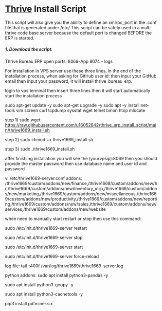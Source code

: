 # [Thrive](https://www.thrivebureau.com "Thrive ERP's Homepage") Install Script

This script will also give you the ability to define an xmlrpc_port in the .conf file that is generated under /etc/
This script can be safely used in a multi-thrive code base server because the default port is changed BEFORE the ERP is started.


##### 1. Download the script:

Thrive Bureau ERP
open ports:
8069-App
8074 - logs

For installation in VPS server use these three lines, in the end of the installation process, when asking for GitHub user id: then input your GitHub email then input your password, it will install thrive_bureau_erp.

login to vps terminal then insert three lines then it will start automatically start the installation process

sudo apt-get update -y
sudo apt-get upgrade -y
sudo apt -y install net-tools vim screen curl tcpdump sysstat wget telnet bmon htop mlocate

step 1)
sudo wget https://raw.githubusercontent.com/u16052642/thrive_erp_install_script/main/thrive1669_install.sh

step 2)
sudo chmod +x thrive1669_install.sh

step 3)
sudo ./thrive1669_install.sh


after finishing installation you will see the (yourvpsip):8069 then you should provide the master password then use database name and user id and password


vi /etc/thrive1669-server.conf
addons:
/thrive1669/custom/addons/new/finance,/thrive1669/custom/addons/new/hr,/thrive1669/custom/addons/new/inventory_mrp,/thrive1669/custom/addons/new/marketing,/thrive1669/custom/addons/new/miscellaneous,/thrive1669/custom/addons/new/productivity,/thrive1669/custom/addons/new/reporting,/thrive1669/custom/addons/new/sales,/thrive1669/custom/addons/new/services,/thrive1669/custom/addons/new/website



when need to manually start restart or stop then use this command:

sudo /etc/init.d/thrive1669-server restart

sudo /etc/init.d/thrive1669-server stop

sudo /etc/init.d/thrive1669-server start

sudo /etc/init.d/thrive1669-server force-reload


log file:
tail -400f /var/log/thrive1669/thrive1669-server.log

python addons: 
sudo apt install python3-pandas -y

sudo apt install python3-geopy -y

sudo apt install python3-cachetools -y

pip3 install pdfminer.six
